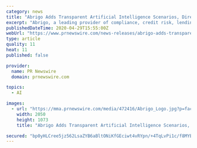 ```yaml
---
category: news
title: "Abrigo Adds Transparent Artificial Intelligence Scenarios, Direct File to FinCEN to its Financial Crime Prevention Software"
excerpt: "Abrigo, a leading provider of compliance, credit risk, lending, and asset/liability management solutions, today announced upgrades to BAM+,"
publishedDateTime: 2020-04-29T15:55:00Z
webUrl: "https://www.prnewswire.com/news-releases/abrigo-adds-transparent-artificial-intelligence-scenarios-direct-file-to-fincen-to-its-financial-crime-prevention-software-301049490.html"
type: article
quality: 11
heat: 11
published: false

provider:
  name: PR Newswire
  domain: prnewswire.com

topics:
  - AI

images:
  - url: "https://mma.prnewswire.com/media/472416/Abrigo_Logo.jpg?p=facebook"
    width: 2050
    height: 1073
    title: "Abrigo Adds Transparent Artificial Intelligence Scenarios, Direct File to FinCEN to its Financial Crime Prevention Software"

secured: "bp0yHLCree5jz562LsaZYB6aBltONiKfGEciwt4vRYpn/+4TqLvPi1c/f8MYB+0OuRQLOK37V3UU5zJcWvQ4H5spY9QqK1h4WRA4Wx7cUnA05lK1gHBkrlU2Zjn5eVG2oPwRbnmsdyKqaasvCm7JHyM5hPWi1lJsjDNGexXqW+FWOaV/UVyppSnf2C6yFpbbbOwfvdVRk8XJJKtlOaR52mtZ6uTXtRmO5cqe0z0V3dF3wiffcRhjXtzs34RLMP4l7m/KS8YFj4NTHaTMcbpdukJOxwROWJg2H1vdICtrQ7K7qoOpzeOk0+A9VlEq0/g9vIn9nWX1FEFTOPm3gQ91u71dOm3PvNM+cQV6pShmV4gawx4LfL0s/A/l+FJS8V44KA5ed4VIo2OQjLOOnkHbO1dfNtZMOQGUeRftOiRvIWz+uNF/XIQ4pKR+WkCaR1dLxSMd6grxL5dyLWVz34ZWZgU0Fb50dJrGPxo0FlHFwNY=;T22sumGa9fRsLQOMdNl93A=="
---
```


